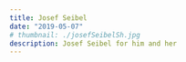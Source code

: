 ```yaml
---
title: Josef Seibel
date: "2019-05-07"
# thumbnail: ./josefSeibelSh.jpg
description: Josef Seibel for him and her
---
```

